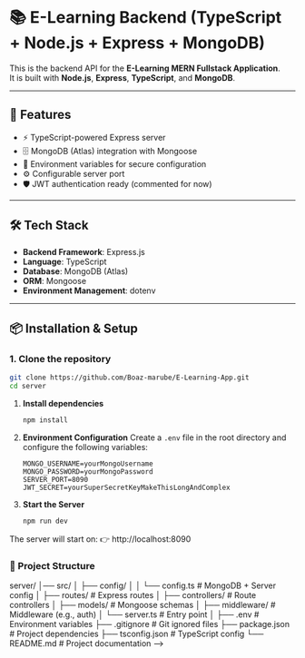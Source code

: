 <!-- 📚 E-Learning Backend (TypeScript + Node.js + Express + MongoDB)

This is the backend API for the E-Learning MERN Fullstack Application.
It is built with Node.js, Express, TypeScript, and MongoDB.

🚀 Features

TypeScript-powered Express server

MongoDB (Atlas) integration with Mongoose

Environment variables for secure configuration

Configurable server port

JWT authentication ready (commented for now)

🛠️ Tech Stack

Backend Framework: Express.js

Language: TypeScript

Database: MongoDB (Atlas)

ORM: Mongoose

Environment Management: dotenv

📦 Installation & Setup

Clone the repository
```bash
git clone https://github.com/your-username/elearning-backend.git
cd elearning-backend
```

Install dependencies

npm install


Run the server
```bash
npm run dev
```

The server will start on:

http://localhost:8090

📂 Project Structure
elearning-backend/
│── src/
│   ├── config/
│   │   └── config.ts        # MongoDB + Server config
│   ├── routes/              # Express routes
│   ├── controllers/         # Route controllers
│   ├── models/              # Mongoose schemas
│   ├── middleware/          # Middleware (e.g., auth)
│   └── index.ts             # Entry point
│
├── .env                     # Environment variables
├── .gitignore               # Git ignored files
├── package.json             # Project dependencies
├── tsconfig.json            # TypeScript config
└── README.md                # Project documentation -->


# 📚 E-Learning Backend (TypeScript + Node.js + Express + MongoDB)

This is the backend API for the **E-Learning MERN Fullstack Application**.  
It is built with **Node.js**, **Express**, **TypeScript**, and **MongoDB**.

---

## 🚀 Features

- ⚡ TypeScript-powered Express server  
- 🗄️ MongoDB (Atlas) integration with Mongoose  
- 🔐 Environment variables for secure configuration  
- ⚙️ Configurable server port  
- 🛡️ JWT authentication ready (commented for now)  

---

## 🛠️ Tech Stack

- **Backend Framework**: Express.js  
- **Language**: TypeScript  
- **Database**: MongoDB (Atlas)  
- **ORM**: Mongoose  
- **Environment Management**: dotenv  

---

## 📦 Installation & Setup

### 1. Clone the repository
```bash
git clone https://github.com/Boaz-marube/E-Learning-App.git
cd server
```
1.  **Install dependencies**
    ```bash
    npm install
    ```

2.  **Environment Configuration**
    Create a `.env` file in the root directory and configure the following variables:
    ```env
    MONGO_USERNAME=yourMongoUsername
    MONGO_PASSWORD=yourMongoPassword
    SERVER_PORT=8090
    JWT_SECRET=yourSuperSecretKeyMakeThisLongAndComplex
    ```

3.  **Start the Server**
    ```bash
    npm run dev
    ```

The server will start on:
👉 http://localhost:8090


### 📂 Project Structure
server/
│── src/
│   ├── config/
│   │   └── config.ts        # MongoDB + Server config
│   ├── routes/              # Express routes
│   ├── controllers/         # Route controllers
│   ├── models/              # Mongoose schemas
│   ├── middleware/          # Middleware (e.g., auth)
│   └── server.ts             # Entry point
│
├── .env                     # Environment variables
├── .gitignore               # Git ignored files
├── package.json             # Project dependencies
├── tsconfig.json            # TypeScript config
└── README.md                # Project documentation -->